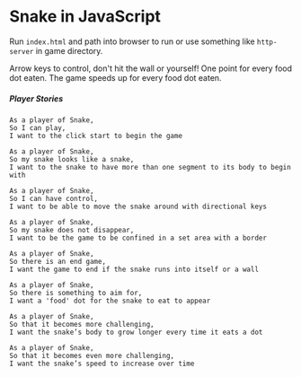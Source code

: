# Snake in JavaScript

Run `index.html` and path into browser to run or use something like `http-server` in game directory.

Arrow keys to control, don't hit the wall or yourself! One point for every food dot eaten. The game speeds up for every food dot eaten. 

##### Player Stories

```
As a player of Snake,
So I can play,
I want to the click start to begin the game

As a player of Snake,
So my snake looks like a snake,
I want to the snake to have more than one segment to its body to begin with

As a player of Snake,
So I can have control,
I want to be able to move the snake around with directional keys

As a player of Snake,
So my snake does not disappear,
I want to be the game to be confined in a set area with a border

As a player of Snake,
So there is an end game,
I want the game to end if the snake runs into itself or a wall

As a player of Snake,
So there is something to aim for,
I want a 'food' dot for the snake to eat to appear

As a player of Snake,
So that it becomes more challenging,
I want the snake’s body to grow longer every time it eats a dot

As a player of Snake,
So that it becomes even more challenging,
I want the snake’s speed to increase over time
```
